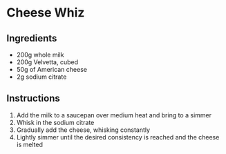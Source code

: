 # Cheese Whiz

## Ingredients

* 200g whole milk
* 200g Velvetta, cubed
* 50g of American cheese
* 2g sodium citrate

## Instructions

1. Add the milk to a saucepan over medium heat and bring to a simmer
1. Whisk in the sodium citrate
1. Gradually add the cheese, whisking constantly
1. Lightly simmer until the desired consistency is reached and the cheese is melted
